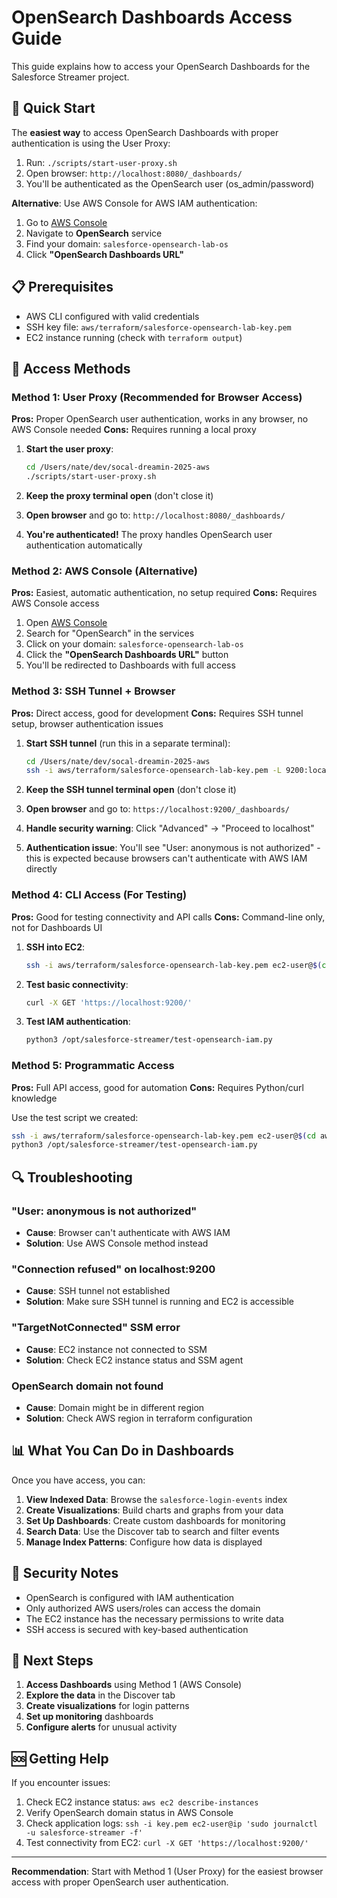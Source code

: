 # OpenSearch Dashboards Access Guide

This guide explains how to access your OpenSearch Dashboards for the Salesforce Streamer project.

## 🚀 Quick Start

The **easiest way** to access OpenSearch Dashboards with proper authentication is using the User Proxy:

1. Run: `./scripts/start-user-proxy.sh`
2. Open browser: `http://localhost:8080/_dashboards/`
3. You'll be authenticated as the OpenSearch user (os_admin/password)

**Alternative**: Use AWS Console for AWS IAM authentication:
1. Go to [AWS Console](https://console.aws.amazon.com/)
2. Navigate to **OpenSearch** service
3. Find your domain: `salesforce-opensearch-lab-os`
4. Click **"OpenSearch Dashboards URL"**

## 📋 Prerequisites

- AWS CLI configured with valid credentials
- SSH key file: `aws/terraform/salesforce-opensearch-lab-key.pem`
- EC2 instance running (check with `terraform output`)

## 🔧 Access Methods

### Method 1: User Proxy (Recommended for Browser Access)

**Pros:** Proper OpenSearch user authentication, works in any browser, no AWS Console needed
**Cons:** Requires running a local proxy

1. **Start the user proxy**:
   ```bash
   cd /Users/nate/dev/socal-dreamin-2025-aws
   ./scripts/start-user-proxy.sh
   ```

2. **Keep the proxy terminal open** (don't close it)

3. **Open browser** and go to: `http://localhost:8080/_dashboards/`

4. **You're authenticated!** The proxy handles OpenSearch user authentication automatically

### Method 2: AWS Console (Alternative)

**Pros:** Easiest, automatic authentication, no setup required
**Cons:** Requires AWS Console access

1. Open [AWS Console](https://console.aws.amazon.com/)
2. Search for "OpenSearch" in the services
3. Click on your domain: `salesforce-opensearch-lab-os`
4. Click the **"OpenSearch Dashboards URL"** button
5. You'll be redirected to Dashboards with full access

### Method 3: SSH Tunnel + Browser

**Pros:** Direct access, good for development
**Cons:** Requires SSH tunnel setup, browser authentication issues

1. **Start SSH tunnel** (run this in a separate terminal):
   ```bash
   cd /Users/nate/dev/socal-dreamin-2025-aws
   ssh -i aws/terraform/salesforce-opensearch-lab-key.pem -L 9200:localhost:9200 ec2-user@$(cd aws/terraform && terraform output -raw ec2_public_ip)
   ```

2. **Keep the SSH tunnel terminal open** (don't close it)

3. **Open browser** and go to: `https://localhost:9200/_dashboards/`

4. **Handle security warning**: Click "Advanced" → "Proceed to localhost"

5. **Authentication issue**: You'll see "User: anonymous is not authorized" - this is expected because browsers can't authenticate with AWS IAM directly

### Method 4: CLI Access (For Testing)

**Pros:** Good for testing connectivity and API calls
**Cons:** Command-line only, not for Dashboards UI

1. **SSH into EC2**:
   ```bash
   ssh -i aws/terraform/salesforce-opensearch-lab-key.pem ec2-user@$(cd aws/terraform && terraform output -raw ec2_public_ip)
   ```

2. **Test basic connectivity**:
   ```bash
   curl -X GET 'https://localhost:9200/'
   ```

3. **Test IAM authentication**:
   ```bash
   python3 /opt/salesforce-streamer/test-opensearch-iam.py
   ```

### Method 5: Programmatic Access

**Pros:** Full API access, good for automation
**Cons:** Requires Python/curl knowledge

Use the test script we created:
```bash
ssh -i aws/terraform/salesforce-opensearch-lab-key.pem ec2-user@$(cd aws/terraform && terraform output -raw ec2_public_ip)
python3 /opt/salesforce-streamer/test-opensearch-iam.py
```

## 🔍 Troubleshooting

### "User: anonymous is not authorized"
- **Cause**: Browser can't authenticate with AWS IAM
- **Solution**: Use AWS Console method instead

### "Connection refused" on localhost:9200
- **Cause**: SSH tunnel not established
- **Solution**: Make sure SSH tunnel is running and EC2 is accessible

### "TargetNotConnected" SSM error
- **Cause**: EC2 instance not connected to SSM
- **Solution**: Check EC2 instance status and SSM agent

### OpenSearch domain not found
- **Cause**: Domain might be in different region
- **Solution**: Check AWS region in terraform configuration

## 📊 What You Can Do in Dashboards

Once you have access, you can:

1. **View Indexed Data**: Browse the `salesforce-login-events` index
2. **Create Visualizations**: Build charts and graphs from your data
3. **Set Up Dashboards**: Create custom dashboards for monitoring
4. **Search Data**: Use the Discover tab to search and filter events
5. **Manage Index Patterns**: Configure how data is displayed

## 🔐 Security Notes

- OpenSearch is configured with IAM authentication
- Only authorized AWS users/roles can access the domain
- The EC2 instance has the necessary permissions to write data
- SSH access is secured with key-based authentication

## 📝 Next Steps

1. **Access Dashboards** using Method 1 (AWS Console)
2. **Explore the data** in the Discover tab
3. **Create visualizations** for login patterns
4. **Set up monitoring** dashboards
5. **Configure alerts** for unusual activity

## 🆘 Getting Help

If you encounter issues:

1. Check EC2 instance status: `aws ec2 describe-instances`
2. Verify OpenSearch domain status in AWS Console
3. Check application logs: `ssh -i key.pem ec2-user@ip 'sudo journalctl -u salesforce-streamer -f'`
4. Test connectivity from EC2: `curl -X GET 'https://localhost:9200/'`

---

**Recommendation**: Start with Method 1 (User Proxy) for the easiest browser access with proper OpenSearch user authentication.



